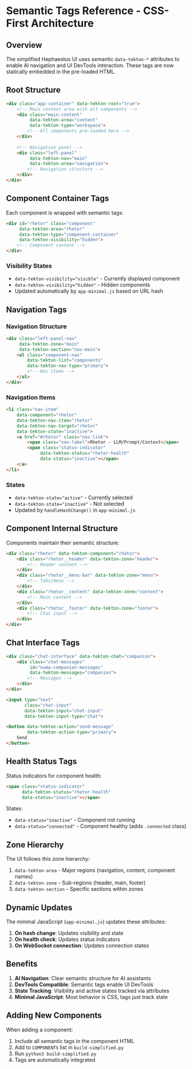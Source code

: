 # Semantic Tags Reference - CSS-First Architecture

## Overview

The simplified Hephaestus UI uses semantic `data-tekton-*` attributes to enable AI navigation and UI DevTools interaction. These tags are now statically embedded in the pre-loaded HTML.

## Root Structure

```html
<div class="app-container" data-tekton-root="true">
    <!-- Main content area with all components -->
    <div class="main-content" 
         data-tekton-area="content"
         data-tekton-type="workspace">
        <!-- All components pre-loaded here -->
    </div>
    
    <!-- Navigation panel -->
    <div class="left-panel" 
         data-tekton-nav="main"
         data-tekton-area="navigation">
        <!-- Navigation structure -->
    </div>
</div>
```

## Component Container Tags

Each component is wrapped with semantic tags:

```html
<div id="rhetor" class="component" 
     data-tekton-area="rhetor"
     data-tekton-type="component-container"
     data-tekton-visibility="hidden">
    <!-- Component content -->
</div>
```

### Visibility States
- `data-tekton-visibility="visible"` - Currently displayed component
- `data-tekton-visibility="hidden"` - Hidden components
- Updated automatically by `app-minimal.js` based on URL hash

## Navigation Tags

### Navigation Structure
```html
<div class="left-panel-nav" 
     data-tekton-zone="main"
     data-tekton-section="nav-main">
    <ul class="component-nav" 
        data-tekton-list="components"
        data-tekton-nav-type="primary">
        <!-- Nav items -->
    </ul>
</div>
```

### Navigation Items
```html
<li class="nav-item" 
    data-component="rhetor"
    data-tekton-nav-item="rhetor"
    data-tekton-nav-target="rhetor"
    data-tekton-state="inactive">
    <a href="#rhetor" class="nav-link">
        <span class="nav-label">Rhetor - LLM/Prompt/Context</span>
        <span class="status-indicator" 
             data-tekton-status="rhetor-health"
             data-status="inactive"></span>
    </a>
</li>
```

### States
- `data-tekton-state="active"` - Currently selected
- `data-tekton-state="inactive"` - Not selected
- Updated by `handleHashChange()` in `app-minimal.js`

## Component Internal Structure

Components maintain their semantic structure:

```html
<div class="rhetor" data-tekton-component="rhetor">
    <div class="rhetor__header" data-tekton-zone="header">
        <!-- Header content -->
    </div>
    <div class="rhetor__menu-bar" data-tekton-zone="menu">
        <!-- Tabs/menu -->
    </div>
    <div class="rhetor__content" data-tekton-zone="content">
        <!-- Main content -->
    </div>
    <div class="rhetor__footer" data-tekton-zone="footer">
        <!-- Chat input -->
    </div>
</div>
```

## Chat Interface Tags

```html
<div class="chat-interface" data-tekton-chat="companion">
    <div class="chat-messages" 
         id="numa-companion-messages" 
         data-tekton-messages="companion">
        <!-- Messages -->
    </div>
</div>

<input type="text" 
       class="chat-input"
       data-tekton-input="chat-input"
       data-tekton-input-type="chat">

<button data-tekton-action="send-message"
        data-tekton-action-type="primary">
    Send
</button>
```

## Health Status Tags

Status indicators for component health:

```html
<span class="status-indicator" 
      data-tekton-status="rhetor-health"
      data-status="inactive"></span>
```

States:
- `data-status="inactive"` - Component not running
- `data-status="connected"` - Component healthy (adds `.connected` class)

## Zone Hierarchy

The UI follows this zone hierarchy:
1. `data-tekton-area` - Major regions (navigation, content, component names)
2. `data-tekton-zone` - Sub-regions (header, main, footer)
3. `data-tekton-section` - Specific sections within zones

## Dynamic Updates

The minimal JavaScript (`app-minimal.js`) updates these attributes:

1. **On hash change**: Updates visibility and state
2. **On health check**: Updates status indicators
3. **On WebSocket connection**: Updates connection states

## Benefits

1. **AI Navigation**: Clear semantic structure for AI assistants
2. **DevTools Compatible**: Semantic tags enable UI DevTools
3. **State Tracking**: Visibility and active states tracked via attributes
4. **Minimal JavaScript**: Most behavior is CSS, tags just track state

## Adding New Components

When adding a component:
1. Include all semantic tags in the component HTML
2. Add to `COMPONENTS` list in `build-simplified.py`
3. Run `python3 build-simplified.py`
4. Tags are automatically integrated